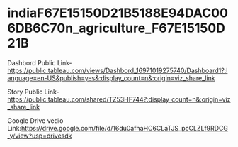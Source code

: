 # indiaF67E15150D21B5188E94DAC006DB6C70n_agriculture_F67E15150D21B

Dashbord Public Link-https://public.tableau.com/views/Dashbord_16971019275740/Dashboard1?:language=en-US&publish=yes&:display_count=n&:origin=viz_share_link

Story Public Link-https://public.tableau.com/shared/TZ53HF744?:display_count=n&:origin=viz_share_link


Google Drive vedio Link:https://drive.google.com/file/d/16du0afhaHC6CLaTJS_pcCLZLf9RDCG_y/view?usp=drivesdk

